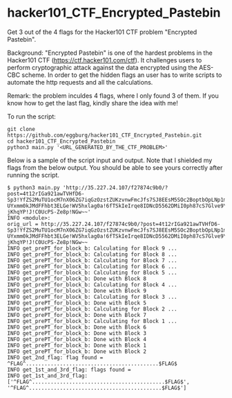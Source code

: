 # hacker101_CTF_Encrypted_Pastebin
Get 3 out of the 4 flags for the Hacker101 CTF problem "Encrypted Pastebin".

Background: "Encrypted Pastebin" is one of the hardest problems in the Hacker101 CTF (https://ctf.hacker101.com/ctf). It challenges users to perform cryptographic attack against the data encrypted using the AES-CBC scheme. In order to get the hidden flags an user has to write scripts to automate the http requests and all the calculations.

Remark: the problem inculdes 4 flags, where I only found 3 of them. If you know how to get the last flag, kindly share the idea with me!


To run the script:
```
git clone https://github.com/eggburg/hacker101_CTF_Encrypted_Pastebin.git
cd hacker101_CTF_Encrypted_Pastebin
python3 main.py '<URL_GENERATED_BY_THE_CTF_PROBLEM>'
```

Below is a sample of the script input and output.
Note that I shielded my flags from the below output. You should be able to see yours correctly after running the script.

```
$ python3 main.py 'http://35.227.24.107/f27874c9b0/?post=4t12rIGa921awTVHfD6-Sp3!YfZS2MuTU1ocM7nX06ZG7iqGzOzstZUKzvnwFmcJfs7SJ8EEsM5SOc2BoptbOpLNp1m-UYxmm0kJMdFFhbt3ELGe!WV5hxlag0a!6fTSkIeIrqe8IDNcD5562DMiI0ph87cS7Glve9YGu6xqHrDIFjuw9vvs5QUJtI3r6-jKhqYP!J!C0UcPS-Ze8p!NGw~~'
INFO <module>:
orig_url = http://35.227.24.107/f27874c9b0/?post=4t12rIGa921awTVHfD6-Sp3!YfZS2MuTU1ocM7nX06ZG7iqGzOzstZUKzvnwFmcJfs7SJ8EEsM5SOc2BoptbOpLNp1m-UYxmm0kJMdFFhbt3ELGe!WV5hxlag0a!6fTSkIeIrqe8IDNcD5562DMiI0ph87cS7Glve9YGu6xqHrDIFjuw9vvs5QUJtI3r6-jKhqYP!J!C0UcPS-Ze8p!NGw~~
INFO get_prePT_for_block_b: Calculating for Block 9 ...
INFO get_prePT_for_block_b: Calculating for Block 8 ...
INFO get_prePT_for_block_b: Calculating for Block 7 ...
INFO get_prePT_for_block_b: Calculating for Block 6 ...
INFO get_prePT_for_block_b: Calculating for Block 5 ...
INFO get_prePT_for_block_b: Done with Block 8
INFO get_prePT_for_block_b: Calculating for Block 4 ...
INFO get_prePT_for_block_b: Done with Block 9
INFO get_prePT_for_block_b: Calculating for Block 3 ...
INFO get_prePT_for_block_b: Done with Block 5
INFO get_prePT_for_block_b: Calculating for Block 2 ...
INFO get_prePT_for_block_b: Done with Block 7
INFO get_prePT_for_block_b: Calculating for Block 1 ...
INFO get_prePT_for_block_b: Done with Block 6
INFO get_prePT_for_block_b: Done with Block 3
INFO get_prePT_for_block_b: Done with Block 4
INFO get_prePT_for_block_b: Done with Block 1
INFO get_prePT_for_block_b: Done with Block 2
INFO get_2nd_flag: flag found = ^FLAG^...........................................$FLAG$
INFO get_1st_and_3rd_flag: flags found =
INFO get_1st_and_3rd_flag: ['^FLAG^...........................................$FLAG$', '^FLAG^...........................................$FLAG$']
```
